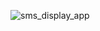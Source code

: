 ![sms_display_app](https://socialify.git.ci/oguzhan18/sms_display_app/image?language=1&owner=1&name=1&stargazers=1&theme=Light)
